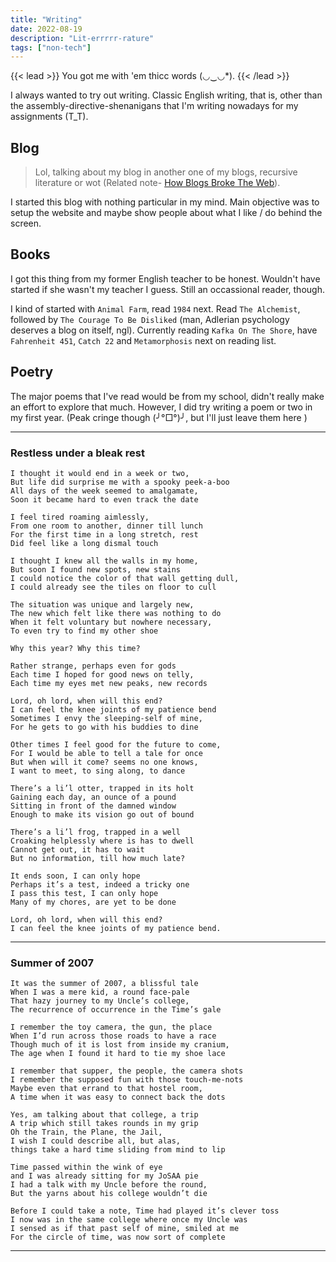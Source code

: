 ```yaml
---
title: "Writing"
date: 2022-08-19
description: "Lit-errrrr-rature"
tags: ["non-tech"]
---
```


{{< lead >}}
You got me with 'em thicc words (◡‿◡*).
{{< /lead >}}

I always wanted to try out writing. Classic English writing, that is, other than the assembly-directive-shenanigans that I'm writing nowadays for my assignments (T_T).

## Blog

>Lol, talking about my blog in another one of my blogs, recursive literature or wot (Related note- [How Blogs Broke The Web](https://stackingthebricks.com/how-blogs-broke-the-web/)).

I started this blog with nothing particular in my mind. Main objective was to setup the website and maybe show people about what I like / do behind the screen.

## Books

I got this thing from my former English teacher to be honest. Wouldn't have started if she wasn't my teacher I guess. Still an occassional reader, though.

I kind of started with `Animal Farm`, read `1984` next. Read `The Alchemist`, followed by `The Courage To Be Disliked` (man, Adlerian psychology deserves a blog on itself, ngl). Currently reading `Kafka On The Shore`, have `Fahrenheit 451`, `Catch 22` and `Metamorphosis` next on reading list.

## Poetry

The major poems that I've read would be from my school, didn't really make an effort to explore that much. However, I did try writing a poem or two in my first year. (Peak cringe though (╯°□°)╯, but I'll just leave them here )

---

### Restless under a bleak rest

```shell
I thought it would end in a week or two,
But life did surprise me with a spooky peek-a-boo
All days of the week seemed to amalgamate,
Soon it became hard to even track the date

I feel tired roaming aimlessly,
From one room to another, dinner till lunch
For the first time in a long stretch, rest
Did feel like a long dismal touch

I thought I knew all the walls in my home,
But soon I found new spots, new stains
I could notice the color of that wall getting dull,
I could already see the tiles on floor to cull

The situation was unique and largely new,
The new which felt like there was nothing to do
When it felt voluntary but nowhere necessary,
To even try to find my other shoe

Why this year? Why this time?

Rather strange, perhaps even for gods
Each time I hoped for good news on telly,
Each time my eyes met new peaks, new records

Lord, oh lord, when will this end?
I can feel the knee joints of my patience bend
Sometimes I envy the sleeping-self of mine,
For he gets to go with his buddies to dine

Other times I feel good for the future to come,
For I would be able to tell a tale for once
But when will it come? seems no one knows,
I want to meet, to sing along, to dance

There’s a li’l otter, trapped in its holt
Gaining each day, an ounce of a pound
Sitting in front of the damned window
Enough to make its vision go out of bound

There’s a li’l frog, trapped in a well
Croaking helplessly where is has to dwell
Cannot get out, it has to wait
But no information, till how much late?

It ends soon, I can only hope
Perhaps it’s a test, indeed a tricky one
I pass this test, I can only hope
Many of my chores, are yet to be done

Lord, oh lord, when will this end?
I can feel the knee joints of my patience bend.
```

---

### Summer of 2007

```shell
It was the summer of 2007, a blissful tale
When I was a mere kid, a round face-pale
That hazy journey to my Uncle’s college,
The recurrence of occurrence in the Time’s gale

I remember the toy camera, the gun, the place
When I’d run across those roads to have a race
Though much of it is lost from inside my cranium,
The age when I found it hard to tie my shoe lace

I remember that supper, the people, the camera shots
I remember the supposed fun with those touch-me-nots
Maybe even that errand to that hostel room,
A time when it was easy to connect back the dots

Yes, am talking about that college, a trip
A trip which still takes rounds in my grip
Oh the Train, the Plane, the Jail,
I wish I could describe all, but alas,
things take a hard time sliding from mind to lip

Time passed within the wink of eye
and I was already sitting for my JoSAA pie
I had a talk with my Uncle before the round,
But the yarns about his college wouldn’t die

Before I could take a note, Time had played it’s clever toss
I now was in the same college where once my Uncle was
I sensed as if that past self of mine, smiled at me
For the circle of time, was now sort of complete
```

---
